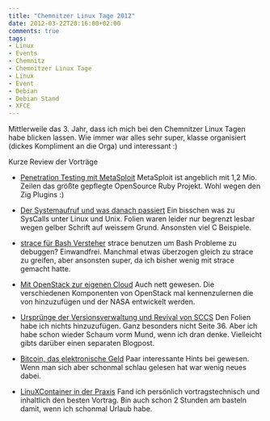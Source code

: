```yaml
---
title: "Chemnitzer Linux Tage 2012"
date: 2012-03-22T20:16:00+02:00
comments: true
tags:
- Linux
- Events
- Chemnitz
- Chemnitzer Linux Tage
- Linux
- Event
- Debian
- Debian Stand
- XFCE
---
```


Mittlerweile das 3. Jahr, dass ich mich bei den Chemnitzer Linux Tagen habe
blicken lassen. Wie immer war alles sehr super, klasse organisiert (dickes
Kompliment an die Orga) und interessant :)


Kurze Review der Vorträge

* [Penetration Testing mit MetaSploit](http://chemnitzer.linux-tage.de/2012/vortraege/1022)
MetaSploit ist angeblich mit 1,2 Mio. Zeilen das größte gepflegte OpenSource
Ruby Projekt. Wohl wegen den Zig Plugins :)

* [Der Systemaufruf und was danach passiert](http://chemnitzer.linux-tage.de/2012/vortraege/1006)
Ein bisschen was zu SysCalls unter Linux und Unix. Folien waren leider nur
begrenzt lesbar wegen gelber Schrift auf weissem Grund. Ansonsten viel C
Beispiele.

* [strace für Bash Versteher](http://chemnitzer.linux-tage.de/2012/vortraege/906)
strace benutzen um Bash Probleme zu debuggen? Einwandfrei. Manchmal etwas
überzogen gleich zu strace zu greifen, aber ansonsten super, da ich bisher wenig
mit strace gemacht hatte.

* [Mit OpenStack zur eigenen Cloud](http://chemnitzer.linux-tage.de/2012/vortraege/974)
Auch nett gewesen. Die verschiedenen Komponenten von OpenStack mal
kennenzulernen die von hinzuzufügen und der NASA entwickelt werden.

* [Ursprünge der Versionsverwaltung und Revival von SCCS](http://chemnitzer.linux-tage.de/2012/vortraege/941)
Den Folien habe ich nichts hinzuzufügen. Ganz besonders nicht Seite 36. Aber
ich habe schon wieder Schaum vorm Mund, wenn ich dran denke. Vielleicht gibts
darüber einen separaten Blogpost.

* [Bitcoin, das elektronische Geld](http://chemnitzer.linux-tage.de/2012/vortraege/1054)
Paar interessante Hints bei gewesen. Wenn man sich aber schonmal schlau gelesen
hat war wenig neues dabei.

* [LinuXContainer in der Praxis](http://chemnitzer.linux-tage.de/2012/vortraege/1035)
Fand ich persönlich vortragstechnisch und inhaltlich den besten Vortrag. Bin
auch schon 2 Stunden am basteln damit, wenn ich schonmal Urlaub habe.


